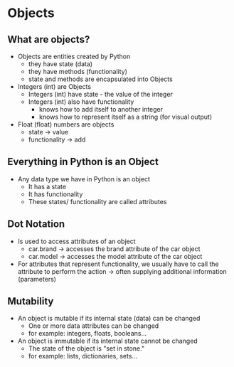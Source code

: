 # Objects

## What are objects?

* Objects are entities created by Python
  * they have state (data)
  * they have methods (functionality)
  * state and methods are encapsulated into Objects
* Integers (int) are Objects
  * Integers (int) have state - the value of the integer
  * Integers (int) also have functionality
    * knows how to add itself to another integer
    * knows how to represent itself as a string (for visual output)
* Float (float) numbers are objects 
  * state -> value
  * functionality -> add
    
## Everything in Python is an Object 

* Any data type we have in Python is an object
  * It has a state
  * It has functionality
  * These states/ functionality are called attributes
    
## Dot Notation

* Is used to access attributes of an object
  * car.brand -> accesses the brand attribute of the car object
  * car.model -> accesses the model attribute of the car object
* For attributes that represent functionality, we usually have to call the attribute to perform the action -> often supplying additional information (parameters)
  
## Mutability

* An object is mutable if its internal state (data) can be changed
  * One or more data attributes can be changed
  * for example: integers, floats, booleans...
* An object is immutable if its internal state cannot be changed
  * The state of the object is "set in stone."
  * for example: lists, dictionaries, sets...     
